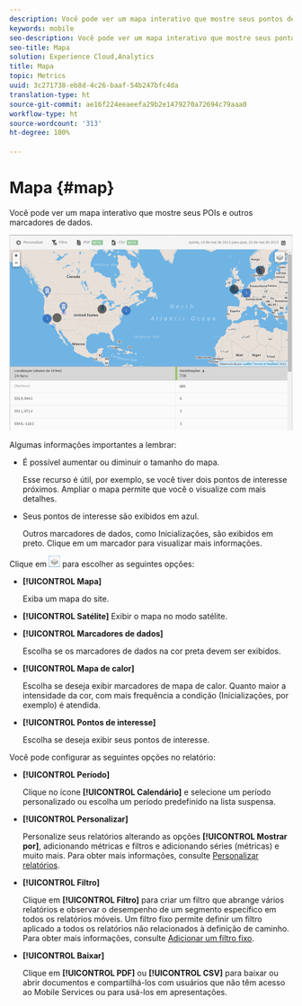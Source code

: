 ```yaml
---
description: Você pode ver um mapa interativo que mostre seus pontos de interesse e outros marcadores de dados.
keywords: mobile
seo-description: Você pode ver um mapa interativo que mostre seus pontos de interesse e outros marcadores de dados.
seo-title: Mapa
solution: Experience Cloud,Analytics
title: Mapa
topic: Metrics
uuid: 3c271738-eb8d-4c26-baaf-54b247bfc4da
translation-type: ht
source-git-commit: ae16f224eeaeefa29b2e1479270a72694c79aaa0
workflow-type: ht
source-wordcount: '313'
ht-degree: 100%

---
```



# Mapa {#map}

Você pode ver um mapa interativo que mostre seus POIs e outros marcadores de dados.

![](assets/map.png)

Algumas informações importantes a lembrar:

* É possível aumentar ou diminuir o tamanho do mapa.

   Esse recurso é útil, por exemplo, se você tiver dois pontos de interesse próximos. Ampliar o mapa permite que você o visualize com mais detalhes.
* Seus pontos de interesse são exibidos em azul.

   Outros marcadores de dados, como Inicializações, são exibidos em preto. Clique em um marcador para visualizar mais informações.

Clique em ![camadas](assets/map_layers.png) para escolher as seguintes opções:

* **[!UICONTROL Mapa]**

   Exiba um mapa do site.

* **[!UICONTROL Satélite]**
Exibir o mapa no modo satélite.

* **[!UICONTROL Marcadores de dados]**

   Escolha se os marcadores de dados na cor preta devem ser exibidos.

* **[!UICONTROL Mapa de calor]**

   Escolha se deseja exibir marcadores de mapa de calor. Quanto maior a intensidade da cor, com mais frequência a condição (Inicializações, por exemplo) é atendida.

* **[!UICONTROL Pontos de interesse]**

   Escolha se deseja exibir seus pontos de interesse.

Você pode configurar as seguintes opções no relatório:

* **[!UICONTROL Período]**

   Clique no ícone **[!UICONTROL Calendário]** e selecione um período personalizado ou escolha um período predefinido na lista suspensa.

* **[!UICONTROL Personalizar]**

   Personalize seus relatórios alterando as opções **[!UICONTROL Mostrar por]**, adicionando métricas e filtros e adicionando séries (métricas) e muito mais. Para obter mais informações, consulte [Personalizar relatórios](/help/using/usage/reports-customize/t-reports-customize.md).

* **[!UICONTROL Filtro]**

   Clique em **[!UICONTROL Filtro]** para criar um filtro que abrange vários relatórios e observar o desempenho de um segmento específico em todos os relatórios móveis. Um filtro fixo permite definir um filtro aplicado a todos os relatórios não relacionados à definição de caminho. Para obter mais informações, consulte [Adicionar um filtro fixo](/help/using/usage/reports-customize/t-sticky-filter.md).

* **[!UICONTROL Baixar]**

   Clique em **[!UICONTROL PDF]** ou **[!UICONTROL CSV]** para baixar ou abrir documentos e compartilhá-los com usuários que não têm acesso ao Mobile Services ou para usá-los em apresentações.